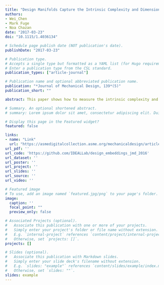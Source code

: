 ```yaml
---
title: "Design Manifolds Capture the Intrinsic Complexity and Dimension of Design Spaces"
authors:
- Wei_Chen
- Mark Fuge
- Noa Chazan
date: "2017-03-23"
doi: "10.1115/1.4036134"

# Schedule page publish date (NOT publication's date).
publishDate: "2017-03-23"

# Publication type.
# Accepts a single type but formatted as a YAML list (for Hugo requirements).
# Enter a publication type from the CSL standard.
publication_types: ["article-journal"]

# Publication name and optional abbreviated publication name.
publication: "*Journal of Mechanical Design, 139*(5)"
publication_short: ""

abstract: This paper shows how to measure the intrinsic complexity and dimensionality of a design space. It assumes that high-dimensional design parameters actually lie in a much lower-dimensional space that represents semantic attributes—a design manifold. Past work has shown how to embed designs using techniques like autoencoders; in contrast, the method proposed in this paper first captures the inherent properties of a design space and then chooses appropriate embeddings based on the captured properties. We demonstrate this with both synthetic shapes of controllable complexity (using a generalization of the ellipse called the superformula) and real-world designs (glassware and airfoils). We evaluate multiple embeddings by measuring shape reconstruction error, pairwise distance preservation, and captured semantic attributes. By generating fundamental knowledge about the inherent complexity of a design space and how designs differ from one another, our approach allows us to improve design optimization, consumer preference learning, geometric modeling, and other design applications that rely on navigating complex design spaces. Ultimately, this deepens our understanding of design complexity in general.

# Summary. An optional shortened abstract.
# summary: Lorem ipsum dolor sit amet, consectetur adipiscing elit. Duis posuere tellus ac convallis placerat. Proin tincidunt magna sed ex sollicitudin condimentum.

# Display this page in the Featured widget?
featured: false

links:
- name: "Link"
  url: "https://asmedigitalcollection.asme.org/mechanicaldesign/article/139/5/051102/380502/Design-Manifolds-Capture-the-Intrinsic-Complexity"
url_pdf: ''
url_code: 'https://github.com/IDEALLab/design_embeddings_jmd_2016'
url_dataset: ''
url_poster: ''
url_project: ''
url_slides: ''
url_source: ''
url_video: ''

# Featured image
# To use, add an image named `featured.jpg/png` to your page's folder. 
image:
  caption: ''
  focal_point: ""
  preview_only: false

# Associated Projects (optional).
#   Associate this publication with one or more of your projects.
#   Simply enter your project's folder or file name without extension.
#   E.g. `internal-project` references `content/project/internal-project/index.md`.
#   Otherwise, set `projects: []`.
projects: []

# Slides (optional).
#   Associate this publication with Markdown slides.
#   Simply enter your slide deck's filename without extension.
#   E.g. `slides: "example"` references `content/slides/example/index.md`.
#   Otherwise, set `slides: ""`.
slides: example
---
```

